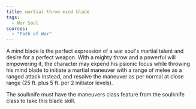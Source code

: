 ```yaml
---
title: martial throw mind blade
tags:
  - War Soul
sources:
  - "Path of War"
---
```


A mind blade is the perfect expression of a war soul's martial talent and desire for a perfect weapon. With a mighty throw and a powerful will empowering it, the character may expend his psionic focus while throwing his mind blade to initiate a martial maneuver with a range of melee as a ranged attack instead, and resolve the maneuver as per normal at close range (25 ft. plus 5 ft. per 2 initiator levels).

The soulknife must have the maneuvers class feature from the soulknife class to take this blade skill.
